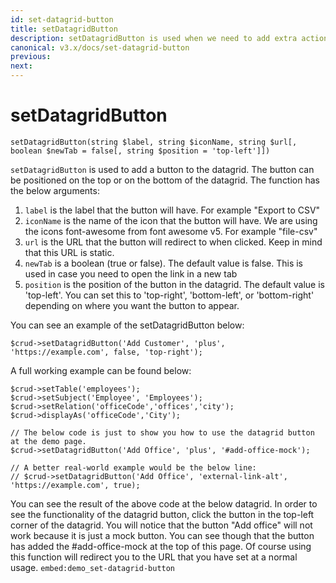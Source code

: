 ```yaml
---
id: set-datagrid-button
title: setDatagridButton
description: setDatagridButton is used when we need to add extra action buttons on top or bottom of the datagrid.
canonical: v3.x/docs/set-datagrid-button
previous:
next:
---
```


# setDatagridButton

<pre><code class="language-php">setDatagridButton(string $label, string $iconName, string $url[, boolean $newTab = false[, string $position = 'top-left']])</code></pre>
<code>setDatagridButton</code> is used to add a button to the datagrid. The button can be positioned on the top or on the bottom of the datagrid. 
The function has the below arguments:
<ol>
	<li><code>label</code> is the label that the button will have. For example "Export to CSV"</li>
	<li><code>iconName</code> is the name of the icon that the button will have. We are using the icons font-awesome from
font awesome v5. For example "file-csv"</li>
	<li><code>url</code> is the URL that the button will redirect to when clicked. Keep in mind that this URL is static.</li>
	<li><code>newTab</code> is a boolean (true or false). The default value is false. This is used in case you need to open the link in a new tab</li>
	<li><code>position</code> is the position of the button in the datagrid. The default value is 'top-left'. You can set this to 'top-right', 'bottom-left', or 'bottom-right' depending on where you want the button to appear.</li>
</ol>

You can see an example of the setDatagridButton below:

<pre><code class="language-php">$crud->setDatagridButton('Add Customer', 'plus', 'https://example.com', false, 'top-right');</code></pre>

A full working example can be found below:

<pre><code class="language-php">$crud->setTable('employees');
$crud->setSubject('Employee', 'Employees');
$crud->setRelation('officeCode','offices','city');
$crud->displayAs('officeCode','City');

// The below code is just to show you how to use the datagrid button at the demo page. 
$crud->setDatagridButton('Add Office', 'plus', '#add-office-mock');

// A better real-world example would be the below line:
// $crud->setDatagridButton('Add Office', 'external-link-alt', 'https://example.com', true);
</code></pre>

You can see the result of the above code at the below datagrid. In order to see the functionality of the datagrid button, 
click the button in the top-left corner of the datagrid. You will notice that the button "Add office" will not work 
because it is just a mock button. You can see though that the button has added the #add-office-mock 
at the top of this page. Of course using this function will redirect you to the URL that you have set at a normal usage.
`embed:demo_set-datagrid-button`
